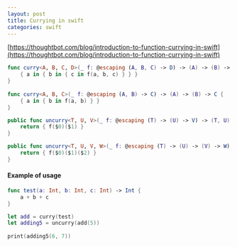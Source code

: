 ```yaml
---
layout: post
title: Currying in swift
categories: swift
---
```


[https://thoughtbot.com/blog/introduction-to-function-currying-in-swift](https://thoughtbot.com/blog/introduction-to-function-currying-in-swift)

```swift
func curry<A, B, C, D>(_ f: @escaping (A, B, C) -> D) -> (A) -> (B) -> (C) -> D {
    { a in { b in { c in f(a, b, c) } } }
}
    
func curry<A, B, C>(_ f: @escaping (A, B) -> C) -> (A) -> (B) -> C {
    { a in { b in f(a, b) } }
}

public func uncurry<T, U, V>(_ f: @escaping (T) -> (U) -> V) -> (T, U) -> V {
    return { f($0)($1) }
}

public func uncurry<T, U, V, W>(_ f: @escaping (T) -> (U) -> (V) -> W) -> (T, U, V) -> W {
    return { f($0)($1)($2) }
}

```

#### Example of usage

```swift
func test(a: Int, b: Int, c: Int) -> Int {
    a + b + c
}
```

```swift
let add = curry(test)
let adding5 = uncurry(add(5))
        
print(adding5(6, 7))
```
